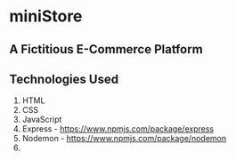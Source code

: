 # miniStore

## A Fictitious E-Commerce Platform

## Technologies Used

1. HTML
2. CSS
3. JavaScript
4. Express - https://www.npmjs.com/package/express
5. Nodemon - https://www.npmjs.com/package/nodemon
6. 
